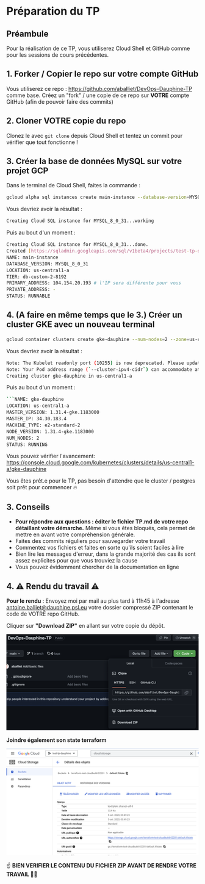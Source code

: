 # Préparation du TP

## Préambule

Pour la réalisation de ce TP, vous utiliserez Cloud Shell et GitHub comme pour les sessions de cours précédentes.

## 1. Forker / Copier le repo sur votre compte GitHub

Vous utiliserez ce repo : https://github.com/aballiet/DevOps-Dauphine-TP comme base. Créez un "fork" / une copie de ce repo sur **VOTRE** compte GitHub (afin de pouvoir faire des commits)

## 2. Cloner VOTRE copie du repo

Clonez le avec `git clone` depuis Cloud Shell et tentez un commit pour vérifier que tout fonctionne !

## 3. Créer la base de données MySQL sur votre projet GCP

Dans le terminal de Cloud Shell, faites la commande :

```bash
gcloud alpha sql instances create main-instance --database-version=MYSQL_8_0_31 --cpu=2 --memory=8GiB --zone=us-central1-a --root-password=password123
```

Vous devriez avoir la résultat :
```bash
Creating Cloud SQL instance for MYSQL_8_0_31...working
```

Puis au bout d'un moment :

```bash
Creating Cloud SQL instance for MYSQL_8_0_31...done.
Created [https://sqladmin.googleapis.com/sql/v1beta4/projects/test-tp-dauphine/instances/main-instance].
NAME: main-instance
DATABASE_VERSION: MYSQL_8_0_31
LOCATION: us-central1-a
TIER: db-custom-2-8192
PRIMARY_ADDRESS: 104.154.20.193 # l'IP sera différente pour vous
PRIVATE_ADDRESS: -
STATUS: RUNNABLE
```

## 4. (A faire en même temps que le 3.) Créer un cluster GKE avec un nouveau terminal

```bash
gcloud container clusters create gke-dauphine --num-nodes=2 --zone=us-central1-a --machine-type=e2-standard-2
```

Vous devriez avoir la résultat :
```bash
Note: The Kubelet readonly port (10255) is now deprecated. Please update your workloads to use the recommended alternatives. See https://cloud.google.com/kubernetes-engine/docs/how-to/disable-kubelet-readonly-port for ways to check usage and for migration instructions.
Note: Your Pod address range (`--cluster-ipv4-cidr`) can accommodate at most 1008 node(s).
Creating cluster gke-dauphine in us-central1-a
```

Puis au bout d'un moment :

```bash
```NAME: gke-dauphine
LOCATION: us-central1-a
MASTER_VERSION: 1.31.4-gke.1183000
MASTER_IP: 34.30.183.4
MACHINE_TYPE: e2-standard-2
NODE_VERSION: 1.31.4-gke.1183000
NUM_NODES: 2
STATUS: RUNNING
```

Vous pouvez vérifier l'avancement: https://console.cloud.google.com/kubernetes/clusters/details/us-central1-a/gke-dauphine

Vous êtes prêt.e pour le TP, pas besoin d'attendre que le cluster / postgres soit prêt pour commencer 🔥

## 3. Conseils
- **Pour répondre aux questions : éditer le fichier TP.md de votre repo détaillant votre démarche.** Même si vous êtes bloqués, cela permet de mettre en avant votre compréhension générale.
- Faites des commits réguliers pour sauvegarder votre travail
- Commentez vos fichiers et faites en sorte qu'ils soient faciles à lire
- Bien lire les messages d'erreur, dans la grande majorité des cas ils sont assez explicites pour que vous trouviez la cause
- Vous pouvez évidemment chercher de la documentation en ligne

## 4. ⚠️ Rendu du travail ⚠️
**Pour le rendu** : Envoyez moi par mail au plus tard à 11h45 à l'adresse antoine.balliet@dauphine.psl.eu votre dossier compressé ZIP contenant le code de VOTRE repo GitHub.

Cliquer sur **"Download ZIP"** en allant sur votre copie du dépôt.

![git_download_zip](images/git_download_zip.png)

**Joindre également son state terraform**

![dlownload_state](images/download_state.png)

☝️ **BIEN VERIFIER LE CONTENU DU FICHIER ZIP AVANT DE RENDRE VOTRE TRAVAIL 🧘‍♂️**
